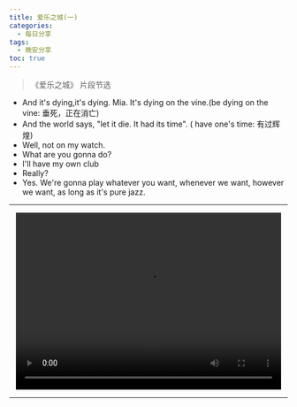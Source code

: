 ```yaml
---
title: 爱乐之城(一)
categories:
  - 每日分享
tags:
  - 晚安分享
toc: true 
---
```


> 《爱乐之城》 片段节选


* And it's dying,it's dying. Mia. It's dying on the vine.(be dying on the vine: 垂死，正在消亡)
* And the world says, "let it die. It had its time". ( have one's time: 有过辉煌)
* Well, not on my watch.
* What are you gonna do?
* I'll have my own club
* Really?
* Yes. We're gonna play whatever you want, whenever we want, however we want, as long as it's pure jazz.

---

<p style="text-align:center">
   <video width="480" height="320" controls>
       <source src="/video/05.mp4">
   </video>
</p>


---
